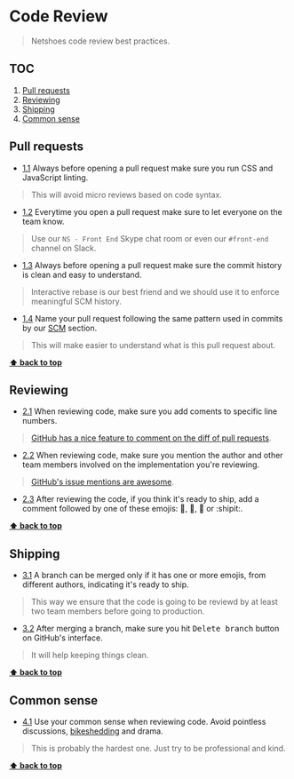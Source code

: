 # Code Review

> Netshoes code review best practices.

## TOC

1. [Pull requests](#pull-requests)
2. [Reviewing](#reviewing)
3. [Shipping](#shipping)
4. [Common sense](#common-sense)

## Pull requests

* [1.1](#1.1) <a name='1.1'></a> Always before opening a pull request make sure you run CSS and JavaScript linting.

> This will avoid micro reviews based on code syntax.

* [1.2](#1.2) <a name='1.2'></a> Everytime you open a pull request make sure to let everyone on the team know.

> Use our `NS - Front End` Skype chat room or even our `#front-end` channel on Slack.

* [1.3](#1.3) <a name='1.3'></a> Always before opening a pull request make sure the commit history is clean and easy to understand.

> Interactive rebase is our best friend and we should use it to enforce meaningful SCM history.

* [1.4](#1.4) <a name='1.4'></a> Name your pull request following the same pattern used in commits by our [SCM](https://github.com/netshoes/styleguide/tree/master/scm#change-type) section.

> This will make easier to understand what is this pull request about.

**[⬆ back to top](#toc)**

## Reviewing

* [2.1](#2.1) <a name='2.1'></a> When reviewing code, make sure you add coments to specific line numbers.

> [GitHub has a nice feature to comment on the diff of pull requests](https://help.github.com/articles/commenting-on-the-diff-of-a-pull-request).

* [2.2](#2.2) <a name='2.2'></a> When reviewing code, make sure you mention the author and other team members involved on the implementation you're reviewing.

> [GitHub's issue mentions are awesome](https://github.com/blog/957-introducing-issue-mentions).

* [2.3](#2.3) <a name='2.3'></a> After reviewing the code, if you think it's ready to ship, add a comment followed by one of these emojis: :sheep:, :rocket:, :ship: or :shipit:.

**[⬆ back to top](#toc)**

## Shipping

* [3.1](#3.1) <a name='3.1'></a> A branch can be merged only if it has one or more emojis, from different authors, indicating it's ready to ship.

> This way we ensure that the code is going to be reviewd by at least two team members before going to production.

* [3.2](#3.2) <a name='3.2'></a> After merging a branch, make sure you hit <kbd>Delete branch</kbd> button on GitHub's interface.

> It will help keeping things clean.

**[⬆ back to top](#toc)**

## Common sense

* [4.1](#4.1) <a name='4.1'></a> Use your common sense when reviewing code. Avoid pointless discussions, [bikeshedding](http://en.wikipedia.org/wiki/Parkinson%27s_law_of_triviality) and drama.

> This is probably the hardest one. Just try to be professional and kind.

**[⬆ back to top](#toc)**
